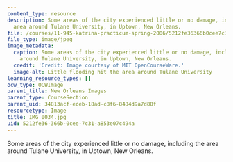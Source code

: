 ```yaml
---
content_type: resource
description: Some areas of the city experienced little or no damage, including the
  area around Tulane University, in Uptown, New Orleans.
file: /courses/11-945-katrina-practicum-spring-2006/5212fe36366b0cee7c31a853e07c494a_IMG_0034.jpg
file_type: image/jpeg
image_metadata:
  caption: Some areas of the city experienced little or no damage, including the area
    around Tulane University, in Uptown, New Orleans.
  credit: 'Credit: Image courtesy of MIT OpenCourseWare.'
  image-alt: Little flooding hit the area around Tulane University
learning_resource_types: []
ocw_type: OCWImage
parent_title: New Orleans Images
parent_type: CourseSection
parent_uid: 34813acf-eceb-18ad-c8f6-8484d9a7d88f
resourcetype: Image
title: IMG_0034.jpg
uid: 5212fe36-366b-0cee-7c31-a853e07c494a
---
```

Some areas of the city experienced little or no damage, including the area around Tulane University, in Uptown, New Orleans.

